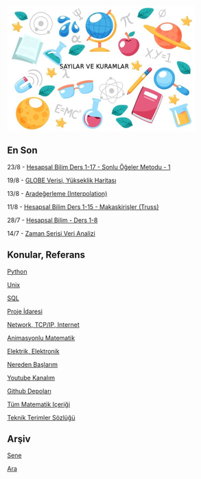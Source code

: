
![](sk.jpg)

## En Son

23/8 - [Hesapsal Bilim Ders 1-17 - Sonlu Öğeler Metodu - 1](https://burakbayramli.github.io/dersblog/compscieng/compscieng_1_17/ders_1.17.html)

19/8 - [GLOBE Verisi, Yükseklik Haritası](https://burakbayramli.github.io/dersblog/sk/2019/04/elevation.html#globe)

13/8 - [Aradeğerleme (Interpolation)](https://burakbayramli.github.io/dersblog/sk/2012/08/aradegerleme-interpolation.html)

11/8 - [Hesapsal Bilim Ders 1-15 - Makaskirişler (Truss)](https://burakbayramli.github.io/dersblog/compscieng/compscieng_1_15/ders_115.html)

28/7 - [Hesapsal Bilim - Ders 1-8](https://burakbayramli.github.io/dersblog/compscieng/compscieng_1_08/ders_18.html)

14/7 - [Zaman Serisi Veri Analizi](https://burakbayramli.github.io/dersblog/tser/tser_008_data/zaman_serisi_veri_analizi.html)

## Konular, Referans

[Python](2016/01/python-dil-ogrenimi.html)

[Unix](2020/07/unix.html)

[SQL](2012/03/sql.html)

[Proje İdaresi](2020/07/proje-idaresi.html)

[Network, TCP/IP, Internet](2000/10/network.html)

[Animasyonlu Matematik](https://www.youtube.com/channel/UCx64ou5qw0Q9LLkwE8xSNEg)

[Elektrik, Elektronik](2020/08/elektronik.html)

[Nereden Başlarım](2019/01/nereden.html)

[Youtube Kanalım](https://www.youtube.com/channel/UCMAUsgUq5ODy8kMnJlUBUdQ)

[Github Depoları](https://github.com/burakbayramli)

[Tüm Matematik Içeriği](https://burakbayramli.github.io/dersblog/)

[Teknik Terimler Sözlüğü](https://burakbayramli.github.io/dersblog/algs/dict/teknik_terimler_sozlugu.html)

## Arşiv

[Sene](year.html)

[Ara](ara.html)








